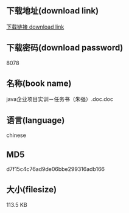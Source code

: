 ## 下载地址(download link)
[下载链接 download link](https://voluble-croquembouche-d321dc.netlify.app/?s=java%E4%BC%81%E4%B8%9A%E9%A1%B9%E7%9B%AE%E5%AE%9E%E8%AE%AD%EF%BC%8D%E4%BB%BB%E5%8A%A1%E4%B9%A6%EF%BC%88%E6%9C%B1%E5%BC%BA%EF%BC%89.doc)

## 下载密码(download password)
8078

## 名称(book name)
java企业项目实训－任务书（朱强）.doc.doc

## 语言(language)
chinese

## MD5
d7f15c4c76ad9de06bbe299316adb166

## 大小(filesize)
113.5 KB

